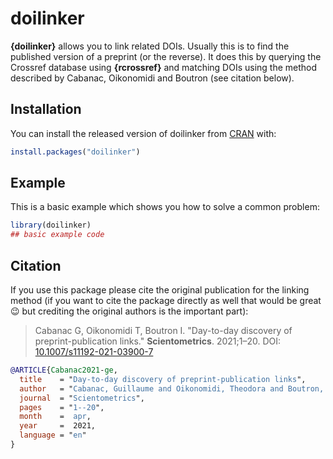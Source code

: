 # doilinker

<!-- badges: start -->
<!-- badges: end -->

**{doilinker}** allows you to link related DOIs.
Usually this is to find the published version of a preprint (or the reverse).
It does this by querying the Crossref database using **{rcrossref}** and matching DOIs using the method described by Cabanac, Oikonomidi and Boutron (see citation below).

## Installation

You can install the released version of doilinker from [CRAN](https://CRAN.R-project.org) with:

``` r
install.packages("doilinker")
```

## Example

This is a basic example which shows you how to solve a common problem:

``` r
library(doilinker)
## basic example code
```

## Citation

If you use this package please cite the original publication for the linking method
(if you want to cite the package directly as well that would be great 😉 but crediting the original authors is the important part):

> Cabanac G, Oikonomidi T, Boutron I. "Day-to-day discovery of preprint-publication links." **Scientometrics**. 2021;1–20. DOI: [10.1007/s11192-021-03900-7](https://doi.org/10.1007/s11192-021-03900-7)
>

```bibtex
@ARTICLE{Cabanac2021-ge,
  title    = "Day-to-day discovery of preprint-publication links",
  author   = "Cabanac, Guillaume and Oikonomidi, Theodora and Boutron, Isabelle",
  journal  = "Scientometrics",
  pages    = "1--20",
  month    =  apr,
  year     =  2021,
  language = "en"
}
```

